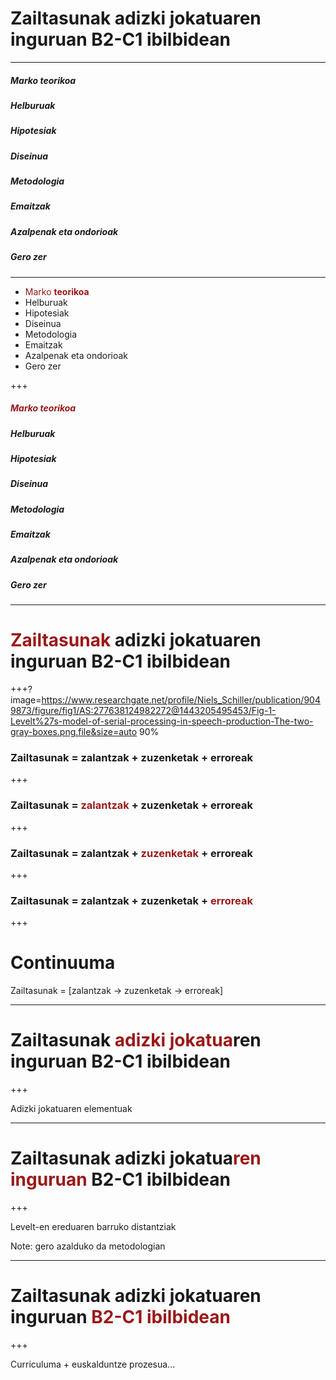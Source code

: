 # Zailtasunak adizki jokatuaren inguruan B2-C1 ibilbidean

---

##### Marko teorikoa
##### Helburuak
##### Hipotesiak
##### Diseinua
##### Metodologia
##### Emaitzak
##### Azalpenak eta ondorioak
##### Gero zer

---

* <span style="color:#9B1818">Marko **teorikoa**</span>
* Helburuak
* Hipotesiak
* Diseinua
* Metodologia
* Emaitzak
* Azalpenak eta ondorioak
* Gero zer

+++


##### <span style="color:#9B1818">Marko **teorikoa**</span>
##### Helburuak
##### Hipotesiak
##### Diseinua
##### Metodologia
##### Emaitzak
##### Azalpenak eta ondorioak
##### Gero zer

---

# <span style="color:#9B1818">Zailtasunak</span> adizki jokatuaren inguruan B2-C1 ibilbidean

+++?image=https://www.researchgate.net/profile/Niels_Schiller/publication/9049873/figure/fig1/AS:277638124982272@1443205495453/Fig-1-Levelt%27s-model-of-serial-processing-in-speech-production-The-two-gray-boxes.png.file&size=auto 90%

### Zailtasunak = zalantzak + zuzenketak + erroreak



+++

### Zailtasunak = <span style="color:#9B1818">zalantzak</span> + zuzenketak + erroreak

+++

### Zailtasunak = zalantzak + <span style="color:#9B1818">zuzenketak</span> + erroreak

+++

### Zailtasunak = zalantzak + zuzenketak + <span style="color:#9B1818">erroreak</span>

+++

# Continuuma

Zailtasunak = [zalantzak -> zuzenketak -> erroreak]

---

# Zailtasunak <span style="color:#9B1818">adizki jokatua</span>ren inguruan B2-C1 ibilbidean

+++

Adizki jokatuaren elementuak

---

# Zailtasunak adizki jokatua<span style="color:#9B1818">ren inguruan</span> B2-C1 ibilbidean

+++

Levelt-en ereduaren barruko distantziak

Note: gero azalduko da metodologian

---

# Zailtasunak adizki jokatuaren inguruan <span style="color:#9B1818">B2-C1 ibilbidean</span>

+++

Curriculuma + euskalduntze prozesua...
